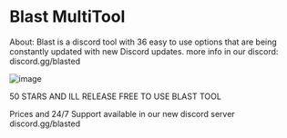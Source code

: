 # Blast MultiTool
About: Blast is a discord tool with 36 easy to use options that are being constantly updated with new Discord updates.
more info in our discord: discord.gg/blasted



![image](https://github.com/lostroes/Blast-MultiTool/assets/80589822/175b7629-eca7-4595-a281-4ef508d89c35)

50 STARS AND ILL RELEASE FREE TO USE BLAST TOOL

Prices and 24/7 Support available in our new discord server discord.gg/blasted

